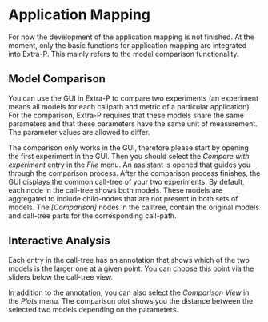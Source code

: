 Application Mapping
===================

For now the development of the application mapping is not finished. At the moment, only the basic functions for
application mapping are integrated into Extra-P.
This mainly refers to the model comparison functionality.

Model Comparison
----------------

You can use the GUI in Extra-P to compare two experiments
(an experiment means all models for each callpath and metric of a particular application).
For the comparison, Extra-P requires that these models share the same parameters
and that these parameters have the same unit of measurement.
The parameter values are allowed to differ.

The comparison only works in the GUI, therefore please start by opening the first experiment in the GUI.
Then you should select the *Compare with experiment* entry in the *File* menu.
An assistant is opened that guides you through the comparison process.
After the comparison process finishes, the GUI displays the common call-tree of your two experiments.
By default, each node in the call-tree shows both models.
These models are aggregated to include child-nodes that are not present in both sets of models.
The *[Comparison]* nodes in the calltree, contain the original models and call-tree parts for the corresponding
call-path.

Interactive Analysis
--------------------

Each entry in the call-tree has an annotation that shows which of the two models is the larger one at a given point.
You can choose this point via the sliders below the call-tree view.

In addition to the annotation, you can also select the *Comparison View* in the *Plots* menu.
The comparison plot shows you the distance between the selected two models depending on the parameters.